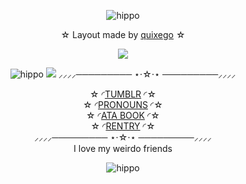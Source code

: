 <p align="center">
<div align="center"

![hippo](https://64.media.tumblr.com/5916505e2cca678fe45001f9a66d13d5/fc4f743fa9519128-b3/s1280x1920/47ce59609e4f22191313d8970629f998300e0c44.gifv)
 
 ☆ Layout made by [quixego](https://www.tumblr.com/quixego/791510440729608192/logos-tumblr-layout-revenge-on-lime-erance) ☆

<img src="https://64.media.tumblr.com/d47993dce41ee0fccef945f526d9a3d1/fc4f743fa9519128-d0/s1280x1920/cbf9b41a87b52da3e13dd6e0ce605c09cb5fd91e.pnj">

![hippo](https://64.media.tumblr.com/fee5ac5c72b208d281e5b32ae2178adb/fc4f743fa9519128-45/s1280x1920/b3e7b060f27a1bef0d3102ce683e7303c3a8f23a.gif)
<img src="https://64.media.tumblr.com/d07e853169a57f49f2473866b8216c6f/fc4f743fa9519128-a0/s1280x1920/caa4c96ae0b6618e3b664c8f33fd518763044421.pnj">
⸝⸝⸝⸝───────── ⋆⋅☆⋅⋆ ─────────⸝⸝⸝⸝

☆ ◜[TUMBLR](https://www.tumblr.com/v1ncense) ◜☆<br> ☆ ◜[PRONOUNS](https://pronouns.cc/@V1NCENSE) ◜☆<br> ☆ ◜[ATA BOOK](https://vinyl.atabook.org/) ◜☆<br> ☆ ◜[RENTRY](https://rentry.co/undyingmydeimos) ◜☆<br>
⸝⸝⸝⸝───────── ⋆⋅☆⋅⋆ ─────────⸝⸝⸝⸝<br>
I love my weirdo friends

![hippo](https://64.media.tumblr.com/bb19d1817eb8a5abb97c2cd399314deb/fc4f743fa9519128-dc/s1280x1920/5879af22d4e13cbe35e5b7502eddd0ecc6d42d46.gifv)
